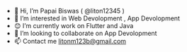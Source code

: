 - 👋 Hi, I’m Papai Biswas ( @liton12345 )
- 👀 I’m interested in Web Devolopment , App Devolopment
- 😊 I’m currently work on Flutter and Java
- 🤝 I’m looking to collaborate on App Devolopment
- 📫 Contact me litonm123b@gmail.com

<!---
liton12345/liton12345 is a ✨ special ✨ repository because its `README.md` (this file) appears on your GitHub profile.
You can click the Preview link to take a look at your changes.
--->
